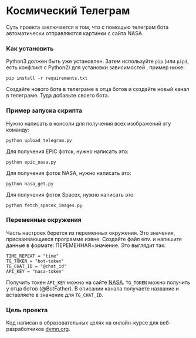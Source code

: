 # Космический Телеграм

Суть проекта заключается в том, что с помощью телеграм бота автоматически отправляются картинки с сайта NASA. 

### Как установить

Python3 должен быть уже установлен. Затем используйте `pip` (или `pip3`, есть конфликт с Python2) для установки зависимостей , пример ниже:
```
pip install -r requirements.txt
```
Создайте нового бота в телеграме в отца ботов и создайте новый канал в телеграме. Туда добавьте своего бота. 

### Пример запуска скрипта

Нужно написать в консоли для получения всех изображений эту команду:
```
python upload_telegram.py
```
Для получения EPIC фоток, нужно написать это:
```
python epic_nasa.py
```
Для получения фоток NASA, нужно написать это:
```
python nasa_get.py
```
Для получения фоток Spacex, нужно написать это:
```
python fetch_spacex_images.py
```
### Переменные окружения 

Часть настроек берется из переменных окружения. Это значения, присваивающиеся программе извне. Создайте файл env. и напишите данные в формате: ПЕРЕМЕННАЯ=значение. Это выглядит так: 
```
TIME_REPEAT = "time"
TG_TOKEN = "bot-token"
TG_CHAT_ID = "@chat_id"
API_KEY = "nasa-token"
```
Получить токен `API_KEY` можно на сайте [NASA](https://api.nasa.gov/). `TG_TOKEN` можно получить у отца ботов (@BotFather). В описании канала получаете название и вставляете в значение для  `TG_CHAT_ID`.

### Цель проекта

Код написан в образовательных целях на онлайн-курсе для веб-разработчиков [dvmn.org](https://dvmn.org/).
